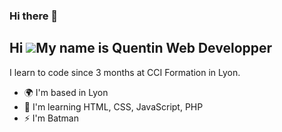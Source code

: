 ### Hi there 👋
Hi ![](https://user-images.githubusercontent.com/18350557/176309783-0785949b-9127-417c-8b55-ab5a4333674e.gif)My name is Quentin Web Developper
--------------

I learn to code since 3 months at CCI Formation in Lyon.

*   🌍  I'm based in Lyon
*   🧠  I'm learning HTML, CSS, JavaScript, PHP
*   ⚡  I'm Batman
